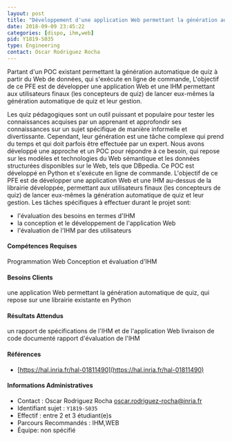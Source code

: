 ```yaml
---
layout: post
title: "Développement d'une application Web permettant la génération automatique de quiz éducatifs"
date: 2018-09-09 23:45:22
categories: [dispo, ihm,web]
pid: Y1819-S035
type: Engineering
contact: Oscar Rodriguez Rocha
---
```

       
Partant d'un POC existant permettant la génération automatique de quiz à partir du Web de données, qui s'exécute en ligne de commande, L'objectif de ce PFE est de développer une application Web et une IHM  permettant aux utilisateurs finaux (les concepteurs de quiz) de lancer eux-mêmes la génération automatique de quiz et leur gestion.

Les quiz pédagogiques sont un outil puissant et populaire pour tester les connaissances acquises par un apprenant et approfondir ses connaissances sur un sujet spécifique de manière informelle et divertissante. Cependant, leur génération est une tâche complexe qui prend du temps et qui doit parfois être effectuée par un expert.
Nous avons développé une approche et un POC pour répondre à ce besoin, qui repose sur les modèles et technologies du Web sémantique et les données structurées disponibles sur le Web, tels que DBpedia.
Ce POC est développé en Python et s'exécute en ligne de commande. 
L'objectif de ce PFE est de développer une application Web et une IHM au-dessus de la librairie développée, permettant aux utilisateurs finaux (les concepteurs de quiz) de lancer eux-mêmes la génération automatique de quiz et leur gestion.
Les tâches spécifiques à effectuer durant le projet sont:
- l'évaluation des besoins en termes d'IHM
- la conception et le développement de l'application Web
- l'évaluation de l'IHM par des utilisateurs





#### Compétences Requises
Programmation Web
Conception et évaluation d'IHM



     

#### Besoins Clients
une application Web permettant la génération automatique de quiz, qui repose sur une librairie existante en Python

#### Résultats Attendus
un rapport de spécifications de l'IHM et de l'application Web
livraison de code documenté
rapport d'évaluation de l'IHM

#### Références

  * [https://hal.inria.fr/hal-01811490](https://hal.inria.fr/hal-01811490)

#### Informations Administratives
  * Contact : Oscar Rodriguez Rocha <oscar.rodriguez-rocha@inria.fr>
  * Identifiant sujet : `Y1819-S035`
  * Effectif : entre 2 et 3 étudiant(e)s
  * Parcours Recommandés : IHM,WEB
  * Équipe: non spécifié

     